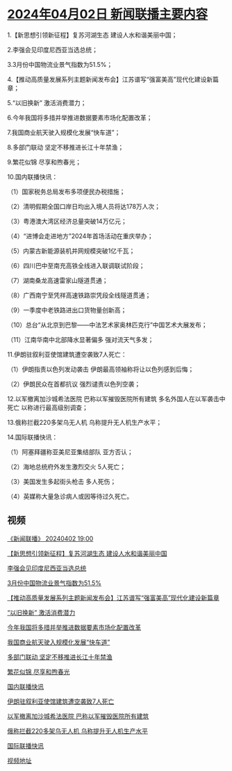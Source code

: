 # [2024年04月02日 新闻联播主要内容](https://tv.cctv.com/lm/xwlb/day/20240402.shtml)

1.【新思想引领新征程】复苏河湖生态 建设人水和谐美丽中国；

2.李强会见印度尼西亚当选总统；

3.3月份中国物流业景气指数为51.5%；

4.【推动高质量发展系列主题新闻发布会】江苏谱写“强富美高”现代化建设新篇章；

5.“以旧换新” 激活消费潜力；

6.今年我国将多措并举推进数据要素市场化配置改革；

7.我国商业航天驶入规模化发展“快车道”；

8.多部门联动 坚定不移推进长江十年禁渔；

9.繁花似锦 尽享和煦春光；

10.国内联播快讯：

（1）国家税务总局发布多项便民办税措施；

（2）清明假期全国口岸日均出入境人员将达178万人次；

（3）粤港澳大湾区经济总量突破14万亿元；

（4）“进博会走进地方”2024年首场活动在重庆举办；

（5）内蒙古新能源装机并网规模突破1亿千瓦；

（6）四川巴中至南充高铁全线进入联调联试阶段；

（7）湖南桑龙高速雷家山隧道贯通；

（8）广西南宁至凭祥高速铁路崇凭段全线隧道贯通；

（9）一季度中老铁路进出口货物量创新高；

（10）总台“从北京到巴黎——中法艺术家奥林匹克行”中国艺术大展发布；

（11）江南华南中北部降水显著偏多 强对流天气多发；

11.伊朗驻叙利亚使馆建筑遭空袭致7人死亡：

（1）伊朗指责以色列发动袭击 伊朗最高领袖称将让以色列感到后悔；

（2）伊朗民众在首都抗议 强烈谴责以色列空袭；

12.以军撤离加沙城希法医院 巴称以军摧毁医院所有建筑 多名外国人在以军袭击中死亡 以称进行最高级别调查；

13.俄称拦截220多架乌无人机 乌称提升无人机生产水平；

14.国际联播快讯：

（1）阿塞拜疆称亚美尼亚集结部队 亚方否认；

（2）海地总统府外发生激烈交火 5人死亡；

（3）美国发生多起街头枪击 多人死伤；

（4）英媒称大量急诊病人或因等待过久死亡。

## 视频

[《新闻联播》 20240402 19:00](https://tv.cctv.com/2024/04/02/VIDEq1zLE6Zi5gL4EdQ85evX240402.shtml)

[【新思想引领新征程】复苏河湖生态 建设人水和谐美丽中国](https://tv.cctv.com/2024/04/02/VIDEwzHVntmT1jwA2tXQhiI5240402.shtml)

[李强会见印度尼西亚当选总统](https://tv.cctv.com/2024/04/02/VIDExKAgHYUYMIsZnXSsbcum240402.shtml)

[3月份中国物流业景气指数为51.5%](https://tv.cctv.com/2024/04/02/VIDEUpisFoRdEdgbpXqoWfpF240402.shtml)

[【推动高质量发展系列主题新闻发布会】江苏谱写“强富美高”现代化建设新篇章](https://tv.cctv.com/2024/04/02/VIDER1tjdfsuYGRDOL3naszY240402.shtml)

[“以旧换新” 激活消费潜力](https://tv.cctv.com/2024/04/02/VIDESePDnDfYKSZ4cGbfwGUF240402.shtml)

[今年我国将多措并举推进数据要素市场化配置改革](https://tv.cctv.com/2024/04/02/VIDEu5nMLbbh9xNFxwLzcHKp240402.shtml)

[我国商业航天驶入规模化发展“快车道”](https://tv.cctv.com/2024/04/02/VIDEH9TMr2Ko93IvgyE9ufgM240402.shtml)

[多部门联动 坚定不移推进长江十年禁渔](https://tv.cctv.com/2024/04/02/VIDEwAlwCusdVZZivG2zsZWh240402.shtml)

[繁花似锦 尽享和煦春光](https://tv.cctv.com/2024/04/02/VIDEiGei6wd2VqC5oePjtGZO240402.shtml)

[国内联播快讯](https://tv.cctv.com/2024/04/02/VIDEVD2BAGRgOgKnZG3SfOV1240402.shtml)

[伊朗驻叙利亚使馆建筑遭空袭致7人死亡](https://tv.cctv.com/2024/04/02/VIDEBlL5Td3m4lSNpDOMmCBJ240402.shtml)

[以军撤离加沙城希法医院 巴称以军摧毁医院所有建筑](https://tv.cctv.com/2024/04/02/VIDEPp9VE7l2gDmWkDZwN9Oz240402.shtml)

[俄称拦截220多架乌无人机 乌称提升无人机生产水平](https://tv.cctv.com/2024/04/02/VIDEjsao7IqlUXYHlUulOApL240402.shtml)

[国际联播快讯](https://tv.cctv.com/2024/04/02/VIDEZycZcyxhIzGKd6jXx1m4240402.shtml)

[视频地址](https://tv.cctv.com/lm/xwlb/day/20240402.shtml) 

